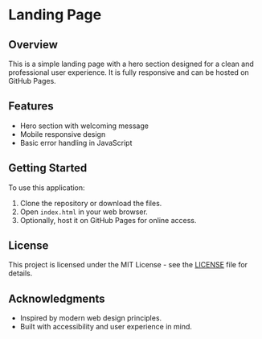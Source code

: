 # Landing Page

## Overview
This is a simple landing page with a hero section designed for a clean and professional user experience. It is fully responsive and can be hosted on GitHub Pages.

## Features
- Hero section with welcoming message
- Mobile responsive design
- Basic error handling in JavaScript

## Getting Started
To use this application:
1. Clone the repository or download the files.
2. Open `index.html` in your web browser.
3. Optionally, host it on GitHub Pages for online access.

## License
This project is licensed under the MIT License - see the [LICENSE](LICENSE) file for details.

## Acknowledgments
- Inspired by modern web design principles.
- Built with accessibility and user experience in mind.